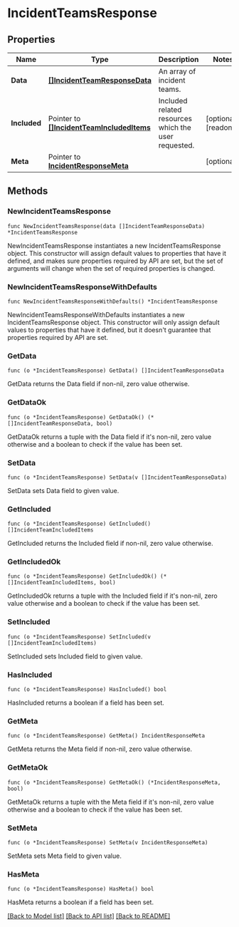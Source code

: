 # IncidentTeamsResponse

## Properties

| Name         | Type                                                                       | Description                                          | Notes                 |
| ------------ | -------------------------------------------------------------------------- | ---------------------------------------------------- | --------------------- |
| **Data**     | [**[]IncidentTeamResponseData**](IncidentTeamResponseData.md)              | An array of incident teams.                          |
| **Included** | Pointer to [**[]IncidentTeamIncludedItems**](IncidentTeamIncludedItems.md) | Included related resources which the user requested. | [optional] [readonly] |
| **Meta**     | Pointer to [**IncidentResponseMeta**](IncidentResponseMeta.md)             |                                                      | [optional]            |

## Methods

### NewIncidentTeamsResponse

`func NewIncidentTeamsResponse(data []IncidentTeamResponseData) *IncidentTeamsResponse`

NewIncidentTeamsResponse instantiates a new IncidentTeamsResponse object.
This constructor will assign default values to properties that have it defined,
and makes sure properties required by API are set, but the set of arguments
will change when the set of required properties is changed.

### NewIncidentTeamsResponseWithDefaults

`func NewIncidentTeamsResponseWithDefaults() *IncidentTeamsResponse`

NewIncidentTeamsResponseWithDefaults instantiates a new IncidentTeamsResponse object.
This constructor will only assign default values to properties that have it defined,
but it doesn't guarantee that properties required by API are set.

### GetData

`func (o *IncidentTeamsResponse) GetData() []IncidentTeamResponseData`

GetData returns the Data field if non-nil, zero value otherwise.

### GetDataOk

`func (o *IncidentTeamsResponse) GetDataOk() (*[]IncidentTeamResponseData, bool)`

GetDataOk returns a tuple with the Data field if it's non-nil, zero value otherwise
and a boolean to check if the value has been set.

### SetData

`func (o *IncidentTeamsResponse) SetData(v []IncidentTeamResponseData)`

SetData sets Data field to given value.

### GetIncluded

`func (o *IncidentTeamsResponse) GetIncluded() []IncidentTeamIncludedItems`

GetIncluded returns the Included field if non-nil, zero value otherwise.

### GetIncludedOk

`func (o *IncidentTeamsResponse) GetIncludedOk() (*[]IncidentTeamIncludedItems, bool)`

GetIncludedOk returns a tuple with the Included field if it's non-nil, zero value otherwise
and a boolean to check if the value has been set.

### SetIncluded

`func (o *IncidentTeamsResponse) SetIncluded(v []IncidentTeamIncludedItems)`

SetIncluded sets Included field to given value.

### HasIncluded

`func (o *IncidentTeamsResponse) HasIncluded() bool`

HasIncluded returns a boolean if a field has been set.

### GetMeta

`func (o *IncidentTeamsResponse) GetMeta() IncidentResponseMeta`

GetMeta returns the Meta field if non-nil, zero value otherwise.

### GetMetaOk

`func (o *IncidentTeamsResponse) GetMetaOk() (*IncidentResponseMeta, bool)`

GetMetaOk returns a tuple with the Meta field if it's non-nil, zero value otherwise
and a boolean to check if the value has been set.

### SetMeta

`func (o *IncidentTeamsResponse) SetMeta(v IncidentResponseMeta)`

SetMeta sets Meta field to given value.

### HasMeta

`func (o *IncidentTeamsResponse) HasMeta() bool`

HasMeta returns a boolean if a field has been set.

[[Back to Model list]](../README.md#documentation-for-models) [[Back to API list]](../README.md#documentation-for-api-endpoints) [[Back to README]](../README.md)
